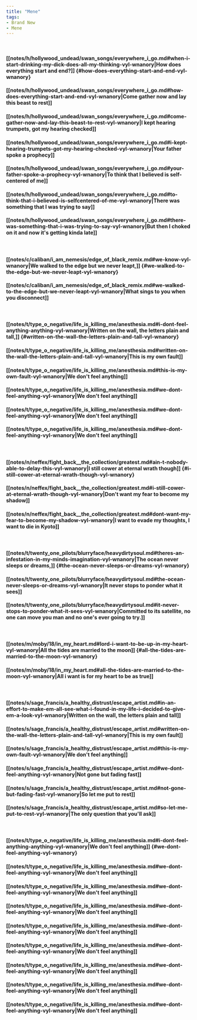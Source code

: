 ```yaml
---
title: "Mene"
tags:
- Brand New
- Mene
---
```

&nbsp;
#### [[notes/h/hollywood_undead/swan_songs/everywhere_i_go.md#when-i-start-drinking-my-dick-does-all-my-thinking-vyl-wnanory|How does everything start and end?]] {#how-does-everything-start-and-end-vyl-wnanory}
#### [[notes/h/hollywood_undead/swan_songs/everywhere_i_go.md#how-does-everything-start-and-end-vyl-wnanory|Come gather now and lay this beast to rest]]
#### [[notes/h/hollywood_undead/swan_songs/everywhere_i_go.md#come-gather-now-and-lay-this-beast-to-rest-vyl-wnanory|I kept hearing trumpets, got my hearing checked]]
#### [[notes/h/hollywood_undead/swan_songs/everywhere_i_go.md#i-kept-hearing-trumpets-got-my-hearing-checked-vyl-wnanory|Your father spoke a prophecy]]
#### [[notes/h/hollywood_undead/swan_songs/everywhere_i_go.md#your-father-spoke-a-prophecy-vyl-wnanory|To think that I believed is self-centered of me]]
#### [[notes/h/hollywood_undead/swan_songs/everywhere_i_go.md#to-think-that-i-believed-is-selfcentered-of-me-vyl-wnanory|There was something that I was trying to say]]
#### [[notes/h/hollywood_undead/swan_songs/everywhere_i_go.md#there-was-something-that-i-was-trying-to-say-vyl-wnanory|But then I choked on it and now it's getting kinda late]]
&nbsp;
#### [[notes/c/caliban/i_am_nemesis/edge_of_black_remix.md#we-know-vyl-wnanory|We walked to the edge but we never leapt,]] {#we-walked-to-the-edge-but-we-never-leapt-vyl-wnanory}
#### [[notes/c/caliban/i_am_nemesis/edge_of_black_remix.md#we-walked-to-the-edge-but-we-never-leapt-vyl-wnanory|What sings to you when you disconnect]]
&nbsp;
#### [[notes/t/type_o_negative/life_is_killing_me/anesthesia.md#i-dont-feel-anything-anything-vyl-wnanory|Written on the wall, the letters plain and tall,]] {#written-on-the-wall-the-letters-plain-and-tall-vyl-wnanory}
#### [[notes/t/type_o_negative/life_is_killing_me/anesthesia.md#written-on-the-wall-the-letters-plain-and-tall-vyl-wnanory|This is my own fault]]
#### [[notes/t/type_o_negative/life_is_killing_me/anesthesia.md#this-is-my-own-fault-vyl-wnanory|We don't feel anything]]
#### [[notes/t/type_o_negative/life_is_killing_me/anesthesia.md#we-dont-feel-anything-vyl-wnanory|We don't feel anything]]
#### [[notes/t/type_o_negative/life_is_killing_me/anesthesia.md#we-dont-feel-anything-vyl-wnanory|We don't feel anything]]
#### [[notes/t/type_o_negative/life_is_killing_me/anesthesia.md#we-dont-feel-anything-vyl-wnanory|We don't feel anything]]
&nbsp;
#### [[notes/n/neffex/fight_back__the_collection/greatest.md#ain-t-nobody-able-to-delay-this-vyl-wnanory|I still cower at eternal wrath though]] {#i-still-cower-at-eternal-wrath-though-vyl-wnanory}
#### [[notes/n/neffex/fight_back__the_collection/greatest.md#i-still-cower-at-eternal-wrath-though-vyl-wnanory|Don't want my fear to become my shadow]]
#### [[notes/n/neffex/fight_back__the_collection/greatest.md#dont-want-my-fear-to-become-my-shadow-vyl-wnanory|I want to evade my thoughts, I want to die in Kyoto]]
&nbsp;
#### [[notes/t/twenty_one_pilots/blurryface/heavydirtysoul.md#theres-an-infestation-in-my-minds-imagination-vyl-wnanory|The ocean never sleeps or dreams,]] {#the-ocean-never-sleeps-or-dreams-vyl-wnanory}
#### [[notes/t/twenty_one_pilots/blurryface/heavydirtysoul.md#the-ocean-never-sleeps-or-dreams-vyl-wnanory|It never stops to ponder what it sees]]
#### [[notes/t/twenty_one_pilots/blurryface/heavydirtysoul.md#it-never-stops-to-ponder-what-it-sees-vyl-wnanory|Committed to its satellite, no one can move you man and no one's ever going to try.]]
&nbsp;
#### [[notes/m/moby/18/in_my_heart.md#lord-i-want-to-be-up-in-my-heart-vyl-wnanory|All the tides are married to the moon]] {#all-the-tides-are-married-to-the-moon-vyl-wnanory}
#### [[notes/m/moby/18/in_my_heart.md#all-the-tides-are-married-to-the-moon-vyl-wnanory|All i want is for my heart to be as true]]
&nbsp;
#### [[notes/s/sage_francis/a_healthy_distrust/escape_artist.md#in-an-effort-to-make-em-all-see-what-i-found-in-my-life-i-decided-to-give-em-a-look-vyl-wnanory|Written on the wall, the letters plain and tall]]
#### [[notes/s/sage_francis/a_healthy_distrust/escape_artist.md#written-on-the-wall-the-letters-plain-and-tall-vyl-wnanory|This is my own fault]]
#### [[notes/s/sage_francis/a_healthy_distrust/escape_artist.md#this-is-my-own-fault-vyl-wnanory|We don't feel anything]]
#### [[notes/s/sage_francis/a_healthy_distrust/escape_artist.md#we-dont-feel-anything-vyl-wnanory|Not gone but fading fast]]
#### [[notes/s/sage_francis/a_healthy_distrust/escape_artist.md#not-gone-but-fading-fast-vyl-wnanory|So let me put to rest]]
#### [[notes/s/sage_francis/a_healthy_distrust/escape_artist.md#so-let-me-put-to-rest-vyl-wnanory|The only question that you'll ask]]
&nbsp;
#### [[notes/t/type_o_negative/life_is_killing_me/anesthesia.md#i-dont-feel-anything-anything-vyl-wnanory|We don't feel anything]] {#we-dont-feel-anything-vyl-wnanory}
#### [[notes/t/type_o_negative/life_is_killing_me/anesthesia.md#we-dont-feel-anything-vyl-wnanory|We don't feel anything]]
#### [[notes/t/type_o_negative/life_is_killing_me/anesthesia.md#we-dont-feel-anything-vyl-wnanory|We don't feel anything]]
#### [[notes/t/type_o_negative/life_is_killing_me/anesthesia.md#we-dont-feel-anything-vyl-wnanory|We don't feel anything]]
#### [[notes/t/type_o_negative/life_is_killing_me/anesthesia.md#we-dont-feel-anything-vyl-wnanory|We don't feel anything]]
#### [[notes/t/type_o_negative/life_is_killing_me/anesthesia.md#we-dont-feel-anything-vyl-wnanory|We don't feel anything]]
#### [[notes/t/type_o_negative/life_is_killing_me/anesthesia.md#we-dont-feel-anything-vyl-wnanory|We don't feel anything]]
#### [[notes/t/type_o_negative/life_is_killing_me/anesthesia.md#we-dont-feel-anything-vyl-wnanory|We don't feel anything]]
#### [[notes/t/type_o_negative/life_is_killing_me/anesthesia.md#we-dont-feel-anything-vyl-wnanory|We don't feel anything]]
